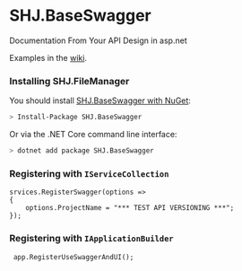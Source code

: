 SHJ.BaseSwagger
=======

Documentation From Your API Design in asp.net

Examples in the [wiki](https://github.com/jabbekhaneh/SHJ.BaseSwagger).

<!-- ### How do I get started? -->

### Installing SHJ.FileManager
You should install [SHJ.BaseSwagger with NuGet](https://www.nuget.org/packages/SHJ.BaseSwagger):

```bash
> Install-Package SHJ.BaseSwagger
```

Or via the .NET Core command line interface:
   
```bash
> dotnet add package SHJ.BaseSwagger
```

### Registering with `IServiceCollection`

```
srvices.RegisterSwagger(options =>
{
    options.ProjectName = "*** TEST API VERSIONING ***";
});
```

### Registering with `IApplicationBuilder`

```
 app.RegisterUseSwaggerAndUI();
```



